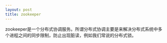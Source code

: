 ```yaml
---
layout: post
title: zookeeper
---
```




zookeeper是一个分布式协调服务。所谓分布式协调主要是来解决分布式系统中多个进程之间的同步限制，防止出现脏读，例如我们常说的分布式锁。